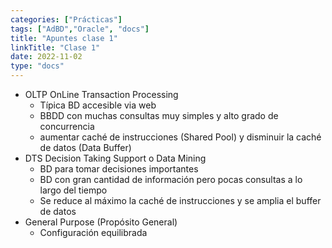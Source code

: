 ```yaml
---
categories: ["Prácticas"]
tags: ["AdBD","Oracle", "docs"]
title: "Apuntes clase 1"
linkTitle: "Clase 1"
date: 2022-11-02
type: "docs"
---
```


* OLTP OnLine Transaction Processing
  * Típica BD accesible via web
  * BBDD con muchas consultas muy simples y alto grado de concurrencia
  * aumentar caché de instrucciones (Shared Pool) y disminuir la caché de datos (Data Buffer)
* DTS Decision Taking Support o Data Mining
  * BD para tomar decisiones importantes
  * BD con gran cantidad de información pero pocas consultas a lo largo del tiempo
  * Se reduce al máximo la caché de instrucciones y se amplia el buffer de datos
* General Purpose (Propósito General)
  * Configuración equilibrada

